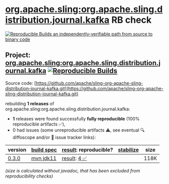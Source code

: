 [org.apache.sling:org.apache.sling.distribution.journal.kafka](https://central.sonatype.com/artifact/org.apache.sling/org.apache.sling.distribution.journal.kafka/versions) RB check
=======

[![Reproducible Builds](https://reproducible-builds.org/images/logos/rb.svg) an independently-verifiable path from source to binary code](https://reproducible-builds.org/)

## Project: [org.apache.sling:org.apache.sling.distribution.journal.kafka](https://central.sonatype.com/artifact/org.apache.sling/org.apache.sling.distribution.journal.kafka/versions) [![Reproducible Builds](https://img.shields.io/endpoint?url=https://raw.githubusercontent.com/jvm-repo-rebuild/reproducible-central/master/content/org/apache/sling/org.apache.sling.distribution.journal.kafka/badge.json)](https://github.com/jvm-repo-rebuild/reproducible-central/blob/master/content/org/apache/sling/org.apache.sling.distribution.journal.kafka/README.md)

Source code: [https://github.com/apache/sling-org-apache-sling-distribution-journal-kafka.git](https://github.com/apache/sling-org-apache-sling-distribution-journal-kafka.git)

rebuilding **1 releases** of org.apache.sling:org.apache.sling.distribution.journal.kafka:
- **1** releases were found successfully **fully reproducible** (100% reproducible artifacts :white_check_mark:),
- 0 had issues (some unreproducible artifacts :warning:, see eventual :mag: diffoscope and/or :memo: issue tracker links):

| version | [build spec](/BUILDSPEC.md) | [result](https://reproducible-builds.org/docs/jvm/): reproducible? | [stabilize](https://github.com/google/oss-rebuild/blob/main/cmd/stabilize/README.md) | size |
| -- | --------- | ------ | ------ | -- |
| [0.3.0](https://central.sonatype.com/artifact/org.apache.sling/org.apache.sling.distribution.journal.kafka/0.3.0/pom) | [mvn jdk11](org.apache.sling.distribution.journal.kafka-0.3.0.buildspec) | [result](org.apache.sling.distribution.journal.kafka-0.3.0.buildinfo): [4 :white_check_mark: ](org.apache.sling.distribution.journal.kafka-0.3.0.buildcompare) | | 118K |

<i>(size is calculated without javadoc, that has been excluded from reproducibility checks)</i>
